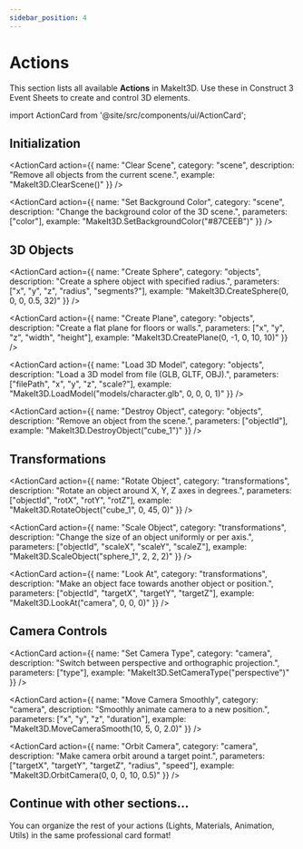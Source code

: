```yaml
---
sidebar_position: 4
---
```


# Actions

This section lists all available **Actions** in MakeIt3D. Use these in Construct 3 Event Sheets to create and control 3D elements.

import ActionCard from '@site/src/components/ui/ActionCard';

## Initialization

<div className="actionsGrid">
  <ActionCard 
  action={{
    name: "Create Scene",
    category: "scene",
    description: "Initialize a new 3D scene with optional helpers and controls.",
    parameters: [
      { name: "layerIndex?", description: "Index of the scene layer (default is 0)." },
      { name: "addRoomLighting?", description: "Add basic ambient lighting to the scene." },
      { name: "enablePostProcessing?", description: "Enable visual effects like bloom or depth of field." },
      { name: "addAxisHelper?", description: "Show XYZ axis helper for orientation." },
      { name: "addGridHelper?", description: "Add a ground grid to help with scale and positioning." },
      { name: "enableOrbitControls?", description: "Enable camera orbit controls with mouse/touch." }
    ],
    example: "MakeIt3D.CreateScene(0, true, false, true, true, true)"
  }}
/>

  
  <ActionCard 
    action={{
      name: "Clear Scene",
      category: "scene", 
      description: "Remove all objects from the current scene.",
      example: "MakeIt3D.ClearScene()"
    }}
  />
  
  <ActionCard 
    action={{
      name: "Set Background Color",
      category: "scene",
      description: "Change the background color of the 3D scene.",
      parameters: ["color"],
      example: "MakeIt3D.SetBackgroundColor(\"#87CEEB\")"
    }}
  />
</div>

## 3D Objects

<div className="actionsGrid">
  <ActionCard 
    action={{
      name: "Create Cube",
      category: "objects",
      description: "Create a cube object at the specified position.",
      parameters: ["x", "y", "z", "width", "height", "depth"],
      example: "MakeIt3D.CreateCube(0, 0, 0, 1, 1, 1)"
    }}
  />
  
  <ActionCard 
    action={{
      name: "Create Sphere", 
      category: "objects",
      description: "Create a sphere object with specified radius.",
      parameters: ["x", "y", "z", "radius", "segments?"],
      example: "MakeIt3D.CreateSphere(0, 0, 0, 0.5, 32)"
    }}
  />
  
  <ActionCard 
    action={{
      name: "Create Plane",
      category: "objects", 
      description: "Create a flat plane for floors or walls.",
      parameters: ["x", "y", "z", "width", "height"],
      example: "MakeIt3D.CreatePlane(0, -1, 0, 10, 10)"
    }}
  />
  
  <ActionCard 
    action={{
      name: "Load 3D Model",
      category: "objects",
      description: "Load a 3D model from file (GLB, GLTF, OBJ).",
      parameters: ["filePath", "x", "y", "z", "scale?"],
      example: "MakeIt3D.LoadModel(\"models/character.glb\", 0, 0, 0, 1)"
    }}
  />
  
  <ActionCard 
    action={{
      name: "Destroy Object",
      category: "objects",
      description: "Remove an object from the scene.",
      parameters: ["objectId"],
      example: "MakeIt3D.DestroyObject(\"cube_1\")"
    }}
  />
</div>

## Transformations

<div className="actionsGrid">
  <ActionCard 
    action={{
      name: "Set Position",
      category: "transformations",
      description: "Move an object to a specific world position.",
      parameters: ["objectId", "x", "y", "z"],
      example: "MakeIt3D.SetPosition(\"cube_1\", 5, 0, 0)"
    }}
  />
  
  <ActionCard 
    action={{
      name: "Rotate Object",
      category: "transformations",
      description: "Rotate an object around X, Y, Z axes in degrees.",
      parameters: ["objectId", "rotX", "rotY", "rotZ"],
      example: "MakeIt3D.RotateObject(\"cube_1\", 0, 45, 0)"
    }}
  />
  
  <ActionCard 
    action={{
      name: "Scale Object", 
      category: "transformations",
      description: "Change the size of an object uniformly or per axis.",
      parameters: ["objectId", "scaleX", "scaleY", "scaleZ"],
      example: "MakeIt3D.ScaleObject(\"sphere_1\", 2, 2, 2)"
    }}
  />
  
  <ActionCard 
    action={{
      name: "Look At",
      category: "transformations",
      description: "Make an object face towards another object or position.",
      parameters: ["objectId", "targetX", "targetY", "targetZ"],
      example: "MakeIt3D.LookAt(\"camera\", 0, 0, 0)"
    }}
  />
</div>

## Camera Controls

<div className="actionsGrid">
  <ActionCard 
    action={{
      name: "Set Camera Position",
      category: "camera",
      description: "Position the camera at specific coordinates.",
      parameters: ["x", "y", "z"],
      example: "MakeIt3D.SetCameraPosition(0, 5, 10)"
    }}
  />
  
  <ActionCard 
    action={{
      name: "Set Camera Type",
      category: "camera",
      description: "Switch between perspective and orthographic projection.",
      parameters: ["type"],
      example: "MakeIt3D.SetCameraType(\"perspective\")"
    }}
  />
  
  <ActionCard 
    action={{
      name: "Move Camera Smoothly",
      category: "camera",
      description: "Smoothly animate camera to a new position.",
      parameters: ["x", "y", "z", "duration"],
      example: "MakeIt3D.MoveCameraSmooth(10, 5, 0, 2.0)"
    }}
  />
  
  <ActionCard 
    action={{
      name: "Orbit Camera",
      category: "camera",
      description: "Make camera orbit around a target point.",
      parameters: ["targetX", "targetY", "targetZ", "radius", "speed"],
      example: "MakeIt3D.OrbitCamera(0, 0, 0, 10, 0.5)"
    }}
  />
</div>

## Continue with other sections...

You can organize the rest of your actions (Lights, Materials, Animation, Utils) in the same professional card format!